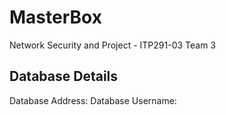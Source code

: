# MasterBox
Network Security and Project - ITP291-03 Team 3

## Database Details
Database Address:
Database Username:
